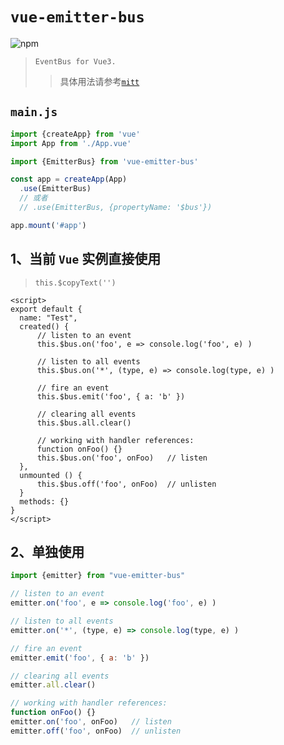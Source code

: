 # `vue-emitter-bus`

![npm](https://img.shields.io/npm/v/vue-emitter-bus?color=orange&label=vue-emitter-bus&style=flat-square)

> `EventBus for Vue3.`
>
> > 具体用法请参考[`mitt`](https://github.com/developit/mitt)

## `main.js`
```js
import {createApp} from 'vue'
import App from './App.vue'

import {EmitterBus} from 'vue-emitter-bus'

const app = createApp(App)
  .use(EmitterBus)
  // 或者
  // .use(EmitterBus, {propertyName: '$bus'})

app.mount('#app')
```



## 1、当前 `Vue` 实例直接使用

> `this.$copyText('')`

```vue
<script>
export default {
  name: "Test",
  created() {
      // listen to an event
      this.$bus.on('foo', e => console.log('foo', e) )

      // listen to all events
      this.$bus.on('*', (type, e) => console.log(type, e) )

      // fire an event
      this.$bus.emit('foo', { a: 'b' })

      // clearing all events
      this.$bus.all.clear()

      // working with handler references:
      function onFoo() {}
      this.$bus.on('foo', onFoo)   // listen
  },
  unmounted () {
      this.$bus.off('foo', onFoo)  // unlisten
  }
  methods: {}
}
</script>
```



## 2、单独使用

```js
import {emitter} from "vue-emitter-bus"

// listen to an event
emitter.on('foo', e => console.log('foo', e) )

// listen to all events
emitter.on('*', (type, e) => console.log(type, e) )

// fire an event
emitter.emit('foo', { a: 'b' })

// clearing all events
emitter.all.clear()

// working with handler references:
function onFoo() {}
emitter.on('foo', onFoo)   // listen
emitter.off('foo', onFoo)  // unlisten
```

